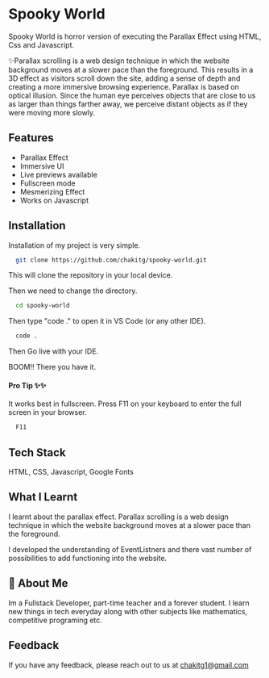 
# Spooky World

Spooky World is horror version of executing the Parallax Effect using HTML, Css and Javascript.


✨Parallax scrolling is a web design technique in which the website background moves at a slower pace than the foreground. This results in a 3D effect as visitors scroll down the site, adding a sense of depth and creating a more immersive browsing experience.   Parallax is based on optical illusion. Since the human eye perceives objects that are close to us as larger than things farther away, we perceive distant objects as if they were moving more slowly.


## Features

- Parallax Effect
- Immersive UI
- Live previews available
- Fullscreen mode
- Mesmerizing Effect
- Works on Javascript


## Installation

Installation of my project is very simple. 

```bash
  git clone https://github.com/chakitg/spooky-world.git
```
This will clone the repository in your local device.

Then we need to change the directory.

```bash
  cd spooky-world
```

Then type "code ." to open it in VS Code (or any other IDE).
```bash
  code .
```

Then Go live with your IDE.

BOOM!! There you have it.

#### Pro Tip ✨✨

It works best in fullscreen. Press F11 on your keyboard to enter the full screen in your browser.

```bash
  F11
```

## Tech Stack

HTML, CSS, Javascript, Google Fonts


## What I Learnt

I learnt about the parallax effect. Parallax scrolling is a web design technique in which the website background moves at a slower pace than the foreground.

I developed the understanding of EventListners and there vast number of possibilities to add functioning into the website.
 


## 🚀 About Me
Im a Fullstack Developer, part-time teacher and a forever student. I learn new things in tech everyday along with other subjects like mathematics, competitive programing etc.


## Feedback

If you have any feedback, please reach out to us at chakitg1@gmail.com

